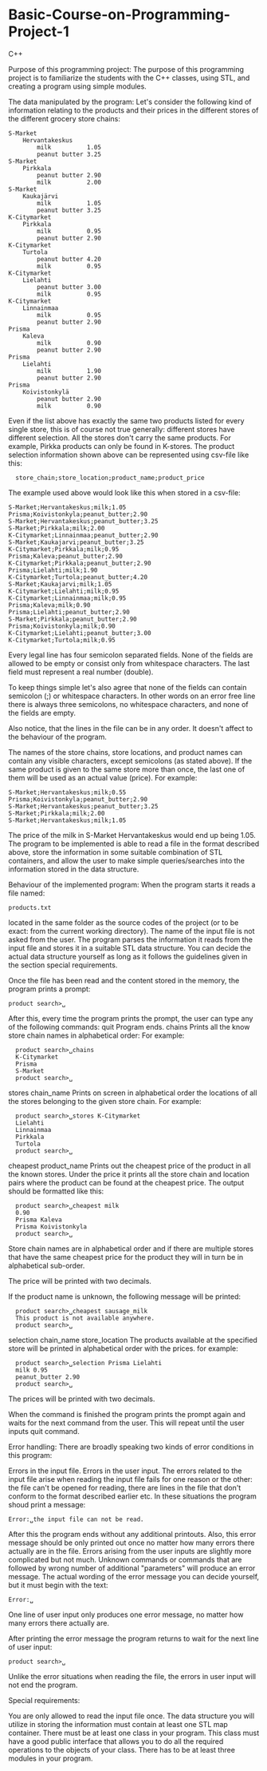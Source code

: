 # Basic-Course-on-Programming-Project-1
C++

Purpose of this programming project:
The purpose of this programming project is to familiarize the students with the C++ classes, using STL, and creating a program using simple modules.

The data manipulated by the program:
Let's consider the following kind of information relating to the products and their prices in the different stores of the different grocery store chains:

    S-Market
        Hervantakeskus
            milk          1.05
            peanut butter 3.25
    S-Market
        Pirkkala
            peanut butter 2.90
            milk          2.00
    S-Market
        Kaukajärvi
            milk          1.05
            peanut butter 3.25
    K-Citymarket
        Pirkkala
            milk          0.95
            peanut butter 2.90
    K-Citymarket
        Turtola
            peanut butter 4.20
            milk          0.95
    K-Citymarket
        Lielahti
            peanut butter 3.00
            milk          0.95
    K-Citymarket
        Linnainmaa
            milk          0.95
            peanut butter 2.90
    Prisma
        Kaleva
            milk          0.90
            peanut butter 2.90
    Prisma
        Lielahti
            milk          1.90
            peanut butter 2.90
    Prisma
        Koivistonkylä
            peanut butter 2.90
            milk          0.90
  
Even if the list above has exactly the same two products listed for every single store, this is of course not true generally: different stores have different selection. All the stores don't carry the same products. For example, Pirkka products can only be found in K-stores.
The product selection information shown above can be represented using csv-file like this:

      store_chain;store_location;product_name;product_price
  
The example used above would look like this when stored in a csv-file:

    S-Market;Hervantakeskus;milk;1.05
    Prisma;Koivistonkyla;peanut_butter;2.90
    S-Market;Hervantakeskus;peanut_butter;3.25
    S-Market;Pirkkala;milk;2.00
    K-Citymarket;Linnainmaa;peanut_butter;2.90
    S-Market;Kaukajarvi;peanut_butter;3.25
    K-Citymarket;Pirkkala;milk;0.95
    Prisma;Kaleva;peanut_butter;2.90
    K-Citymarket;Pirkkala;peanut_butter;2.90
    Prisma;Lielahti;milk;1.90
    K-Citymarket;Turtola;peanut_butter;4.20
    S-Market;Kaukajarvi;milk;1.05
    K-Citymarket;Lielahti;milk;0.95
    K-Citymarket;Linnainmaa;milk;0.95
    Prisma;Kaleva;milk;0.90
    Prisma;Lielahti;peanut_butter;2.90
    S-Market;Pirkkala;peanut_butter;2.90
    Prisma;Koivistonkyla;milk;0.90
    K-Citymarket;Lielahti;peanut_butter;3.00
    K-Citymarket;Turtola;milk;0.95
  
Every legal line has four semicolon separated fields. None of the fields are allowed to be empty or consist only from whitespace characters. The last field must represent a real number (double).

To keep things simple let's also agree that none of the fields can contain semicolon (;) or whitespace characters. In other words on an error free line there is always three semicolons, no whitespace characters, and none of the fields are empty.

Also notice, that the lines in the file can be in any order. It doesn't affect to the behaviour of the program.

The names of the store chains, store locations, and product names can contain any visible characters, except semicolons (as stated above).
If the same product is given to the same store more than once, the last one of them will be used as an actual value (price). For example:

    S-Market;Hervantakeskus;milk;0.55
    Prisma;Koivistonkyla;peanut_butter;2.90
    S-Market;Hervantakeskus;peanut_butter;3.25
    S-Market;Pirkkala;milk;2.00
    S-Market;Hervantakeskus;milk;1.05 
The price of the milk in S-Market Hervantakeskus would end up being 1.05.
The program to be implemented is able to read a file in the format described above, store the information in some suitable combination of STL containers, and allow the user to make simple queries/searches into the information stored in the data structure.

Behaviour of the implemented program:
When the program starts it reads a file named:

    products.txt
located in the same folder as the source codes of the project (or to be exact: from the current working directory). The name of the input file is not asked from the user.
The program parses the information it reads from the input file and stores it in a suitable STL data structure. You can decide the actual data structure yourself as long as it follows the guidelines given in the section special requirements.

Once the file has been read and the content stored in the memory, the program prints a prompt:

    product search>␣ 
After this, every time the program prints the prompt, the user can type any of the following commands:
quit
Program ends.
chains
Prints all the know store chain names in alphabetical order:
For example:

      product search>␣chains
      K-Citymarket
      Prisma
      S-Market
      product search>␣ 
      
stores chain_name
Prints on screen in alphabetical order the locations of all the stores belonging to the given store chain.
For example:

      product search>␣stores K-Citymarket
      Lielahti
      Linnainmaa
      Pirkkala
      Turtola
      product search>␣ 
      
cheapest product_name
Prints out the cheapest price of the product in all the known stores. Under the price it prints all the store chain and location pairs where the product can be found at the cheapest price.
The output should be formatted like this:

      product search>␣cheapest milk
      0.90
      Prisma Kaleva
      Prisma Koivistonkyla
      product search>␣ 
      
Store chain names are in alphabetical order and if there are multiple stores that have the same cheapest price for the product they will in turn be in alphabetical sub-order.

The price will be printed with two decimals.

If the product name is unknown, the following message will be printed:

      product search>␣cheapest sausage_milk
      This product is not available anywhere.
      product search>␣ 
      
selection chain_name store_location
The products available at the specified store will be printed in alphabetical order with the prices.
for example:

      product search>␣selection Prisma Lielahti
      milk 0.95
      peanut_butter 2.90
      product search>␣ 
      
The prices will be printed with two decimals.

When the command is finished the program prints the prompt again and waits for the next command from the user. This will repeat until the user inputs quit command.

Error handling:
There are broadly speaking two kinds of error conditions in this program:

Errors in the input file.
Errors in the user input.
The errors related to the input file arise when reading the input file fails for one reason or the other: the file can't be opened for reading, there are lines in the file that don't conform to the format described earlier etc. In these situations the program shoud print a message:

    Error:␣the input file can not be read.
After this the program ends without any additional printouts. Also, this error message should be only printed out once no matter how many errors there actually are in the file.
Errors arising from the user inputs are slightly more complicated but not much. Unknown commands or commands that are followed by wrong number of additional "parameters" will produce an error message. The actual wording of the error message you can decide yourself, but it must begin with the text:

    Error:␣
One line of user input only produces one error message, no matter how many errors there actually are.

After printing the error message the program returns to wait for the next line of user input:

    product search>␣ 
Unlike the error situations when reading the file, the errors in user input will not end the program.

Special requirements:

You are only allowed to read the input file once.
The data structure you will utilize in storing the information must contain at least one STL map container.
There must be at least one class in your program. This class must have a good public interface that allows you to do all the required operations to the objects of your class.
There has to be at least three modules in your program.
